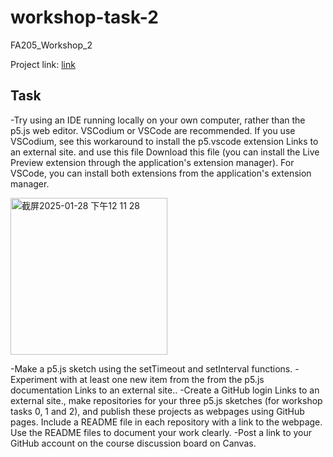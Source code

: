 # workshop-task-2
FA205_Workshop_2

Project link: [link]()

## Task
-Try using an IDE running locally on your own computer, rather than the p5.js web editor. VSCodium or VSCode are recommended. If you use  VSCodium, see this workaround to install the p5.vscode extension Links to an external site. and use this file Download this file (you can install the Live Preview extension through the application's extension manager). For VSCode, you can install both extensions from the application's extension manager.

<img width="251" alt="截屏2025-01-28 下午12 11 28" src="https://github.com/user-attachments/assets/0f059981-12b0-48c3-a68a-c850b3c7b3c7" />

-Make a p5.js sketch using the setTimeout and setInterval functions.
-Experiment with at least one new item from the from the p5.js documentation Links to an external site..
-Create a GitHub login Links to an external site., make repositories for your three p5.js sketches (for workshop tasks 0, 1 and 2), and publish these projects as webpages using GitHub pages. Include a README file in each repository with a link to the webpage. Use the README files to document your work clearly.
-Post a link to your GitHub account on the course discussion board on Canvas.
